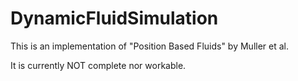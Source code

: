 # DynamicFluidSimulation

This is an implementation of "Position Based Fluids" by Muller et al.

It is currently NOT complete nor workable.